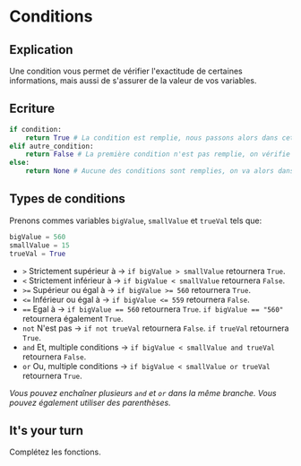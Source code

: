 # Conditions

## Explication

Une condition vous permet de vérifier l'exactitude de certaines informations, mais aussi de s'assurer de la valeur de vos variables.

## Ecriture

```python
if condition:
    return True # La condition est remplie, nous passons alors dans cette partie
elif autre_condition:
    return False # La première condition n'est pas remplie, on vérifie si la deuxième condition est remplie. Si oui, on passe dans cette partie.
else:
    return None # Aucune des conditions sont remplies, on va alors dans "la branche par défaut"
```

## Types de conditions

Prenons commes variables `bigValue`, `smallValue` et `trueVal` tels que:  
```python
bigValue = 560
smallValue = 15
trueVal = True
```

- `>` Strictement supérieur à -> `if bigValue > smallValue` retournera `True`.  
- `<` Strictement inférieur à -> `if bigValue < smallValue` retournera `False`.
- `>=` Supérieur ou égal à -> `if bigValue >= 560` retournera `True`.
- `<=` Inférieur ou égal à -> `if bigValue <= 559` retournera `False`.
- `==` Egal à -> `if bigValue == 560` retournera `True`. `if bigValue == "560"` retournera également `True`.
- `not` N'est pas -> `if not trueVal` retournera `False`. `if trueVal` retournera `True`.
- `and` Et, multiple conditions -> `if bigValue < smallValue and trueVal` retournera `False`.
- `or` Ou, multiple conditions -> `if bigValue < smallValue or trueVal` retournera `True`.

_Vous pouvez enchaîner plusieurs `and` et `or` dans la même branche. Vous pouvez également utiliser des parenthèses._

## It's your turn

Complétez les fonctions.